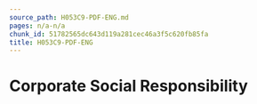 ```yaml
---
source_path: H053C9-PDF-ENG.md
pages: n/a-n/a
chunk_id: 51782565dc643d119a281cec46a3f5c620fb85fa
title: H053C9-PDF-ENG
---
```

# Corporate Social Responsibility
